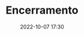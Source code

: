 ---
title: 'Encerramento'
type: span
speakers:
  - PHPeste
picture: /assets/images/schedule/phpeste.jpg
linkedin: 
twitter: 
instagram: 
date: '2022-10-07 17:30'
rooms:
  - 6
---